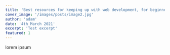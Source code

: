```yaml
---
title: 'Best resources for keeping up with web development, for beginners and experts alike'
cover_image: '/images/posts/image2.jpg'
author: 'adam'
date: '4th March 2021'
excerpt: 'Test excerpt'
featured: 1
---
```

lorem ipsum